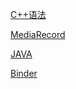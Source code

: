 [C++语法](https://github.com/chunyuan27/blog/blob/main/c++/cplusplus.md)  

[MediaRecord](https://github.com/chunyuan27/blog/blob/main/mediarecord/mediarecord.md)

[JAVA](https://github.com/chunyuan27/blog/blob/main/java/Parcel.md)

[Binder](https://github.com/chunyuan27/blog/tree/main/Binder)
